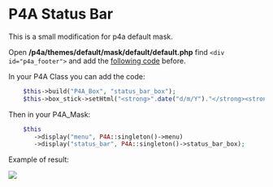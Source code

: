 P4A Status Bar
==============

This is a small modification for p4a default mask.

Open **/p4a/themes/default/mask/default/default.php** find `<div id="p4a_footer">` and add the [following code](https://github.com/dcarreroc/p4a-status-bar/blob/master/status_bar.php) before.

In your P4A Class you can add the code:

```php
    $this->build("P4A_Box", "status_bar_box");
    $this->box_stick->setHtml("<strong>".date("d/m/Y")."</strong><strong>IP:</strong>".$_SERVER['REMOTE_ADDR']);
``` 
Then in your P4A_Mask:

```php
    $this
       ->display("menu", P4A::singleton()->menu)
       ->display("status_bar", P4A::singleton()->status_bar_box);
``` 

Example of result:

<img src="http://daniel.carrero.cl/images/p4a_status_bar/sample.png" />
